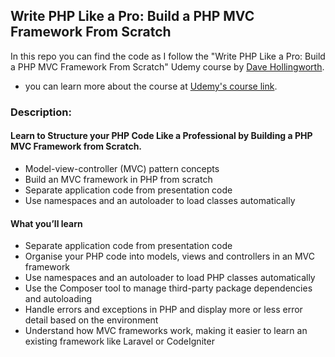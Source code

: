 ## Write PHP Like a Pro: Build a PHP MVC Framework From Scratch

In this repo you can find the code as I follow the "Write PHP Like a Pro: Build a PHP MVC Framework From Scratch" Udemy course by [Dave Hollingworth][Dave Hollingworth].

- you can learn more about the course at [Udemy's course link][udemy link].

### Description:

#### Learn to Structure your PHP Code Like a Professional by Building a PHP MVC Framework from Scratch.
- Model-view-controller (MVC) pattern concepts
- Build an MVC framework in PHP from scratch
- Separate application code from presentation code
- Use namespaces and an autoloader to load classes automatically


#### What you’ll learn

- Separate application code from presentation code
- Organise your PHP code into models, views and controllers in an MVC framework
- Use namespaces and an autoloader to load PHP classes automatically
- Use the Composer tool to manage third-party package dependencies and autoloading
- Handle errors and exceptions in PHP and display more or less error detail based on the environment
- Understand how MVC frameworks work, making it easier to learn an existing framework like Laravel or CodeIgniter



[//]: # (These are reference links used in the body of this note and get stripped out when the markdown processor does its job. There is no need to format nicely because it shouldn't be seen. Thanks SO - http://stackoverflow.com/questions/4823468/store-comments-in-markdown-syntax)

   [Dave Hollingworth]: <https://www.udemy.com/user/davehollingworth/>
   [udemy link]: <https://www.udemy.com/php-mvc-from-scratch/>

